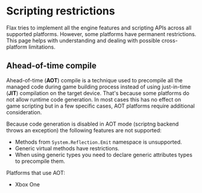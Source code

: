 # Scripting restrictions

Flax tries to implement all the engine features and scripting APIs across all supported platforms. However, some platforms have permanent restrictions. This page helps with understanding and dealing with possible cross-platform limitations.

## Ahead-of-time compile

Ahead-of-time (**AOT**) compile is a technique used to precompile all the managed code during game building process instead of using just-in-time (**JIT**) compilation on the target device. That's because some platforms do not allow runtime code generation. In most cases this has no effect on game scripting but in a few specific cases, AOT platforms require additional consideration.

Because code generation is disabled in AOT mode (scriptng backend throws an exception) the following features are not supported:
* Methods from `System.Reflection.Emit` namespace is unsupported.
* Generic virtual methods have restrictions.
* When using generic types you need to declare generic attributes types to precompile them.

Platforms that use AOT:
* Xbox One
